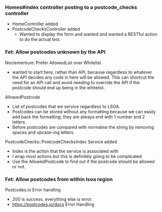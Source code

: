 ### Homes#index controller posting to a postcode_checks controller

- HomeController added
- PostcodeChecksController added
  - Wanted to display the form and wanted and wanted a RESTful action to do the actual test.
 
### Fet: Allow postcodes unknown by the API 

Noclementure:
  Prefer AllowedList over Whitelist

- wanted to start here, rather than API, because regardless to whatever the API decides any code in here will be allowed.
  This can shortcut the need for an API call and avoid needing to override the API if the postcode should end up being in the whitelist.

AllowedPostcode
- List of postcodes that we service regardless to LSOA.
- Postcodes can be stored without any formatting because we can easily add back the formatting; they are always end with 1 number and 2 letters.
- Before postcodes are compared with normalise the string by removing spaces and upcase-ing letters

PostcodeChecks::PostcodeChecksIndex Service added
  - Index is the action that the service is associated with
  - I wrap most actions but this is definitely going to be complicated
  - Use the AllowedPostcode to find out if the postcode should be allowed or not.

### Fet: Allow postcodes from within lsoa region

Postcodes.io Error handling
  - 200 is success, everything else is error.
  - https://postcodes.io/docs  Error Handling